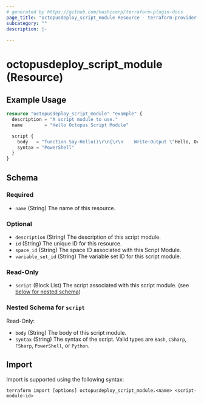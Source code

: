 ```yaml
---
# generated by https://github.com/hashicorp/terraform-plugin-docs
page_title: "octopusdeploy_script_module Resource - terraform-provider-octopusdeploy"
subcategory: ""
description: |-
  
---
```


# octopusdeploy_script_module (Resource)



## Example Usage

```terraform
resource "octopusdeploy_script_module" "example" {
  description = "A script module to use."
  name        = "Hello Octopus Script Module"

  script {
    body   = "function Say-Hello()\r\n{\r\n    Write-Output \"Hello, Octopus!\"\r\n}\r\n"
    syntax = "PowerShell"
  }
}
```

<!-- schema generated by tfplugindocs -->
## Schema

### Required

- `name` (String) The name of this resource.

### Optional

- `description` (String) The description of this script module.
- `id` (String) The unique ID for this resource.
- `space_id` (String) The space ID associated with this Script Module.
- `variable_set_id` (String) The variable set ID for this script module.

### Read-Only

- `script` (Block List) The script associated with this script module. (see [below for nested schema](#nestedblock--script))

<a id="nestedblock--script"></a>
### Nested Schema for `script`

Read-Only:

- `body` (String) The body of this script module.
- `syntax` (String) The syntax of the script. Valid types are `Bash`, `CSharp`, `FSharp`, `PowerShell`, or `Python`.

## Import

Import is supported using the following syntax:

```shell
terraform import [options] octopusdeploy_script_module.<name> <script-module-id>
```
